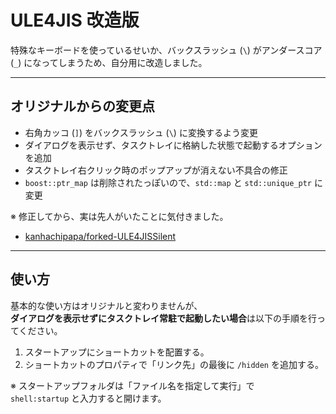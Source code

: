 # ULE4JIS 改造版

特殊なキーボードを使っているせいか、バックスラッシュ (`\`) がアンダースコア (`_`) になってしまうため、自分用に改造しました。

---

## オリジナルからの変更点

- 右角カッコ (`]`) をバックスラッシュ (`\`) に変換するよう変更
- ダイアログを表示せず、タスクトレイに格納した状態で起動するオプションを追加
- タスクトレイ右クリック時のポップアップが消えない不具合の修正
- `boost::ptr_map` は削除されたっぽいので、`std::map` と `std::unique_ptr` に変更

※ 修正してから、実は先人がいたことに気付きました。

- [kanhachipapa/forked-ULE4JISSilent](https://github.com/kanhachipapa/forked-ULE4JISSilent)

---

## 使い方

基本的な使い方はオリジナルと変わりませんが、  
**ダイアログを表示せずにタスクトレイ常駐で起動したい場合**は以下の手順を行ってください。

1. スタートアップにショートカットを配置する。
2. ショートカットのプロパティで「リンク先」の最後に `/hidden` を追加する。

※ スタートアップフォルダは「ファイル名を指定して実行」で  
`shell:startup` と入力すると開けます。

